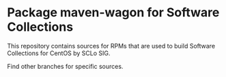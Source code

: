 # Package maven-wagon for Software Collections

This repository contains sources for RPMs that are used
to build Software Collections for CentOS by SCLo SIG.

Find other branches for specific sources.

